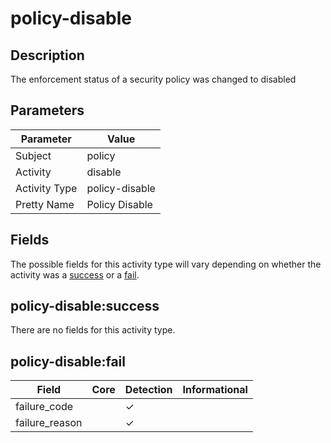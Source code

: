 policy-disable
==============

Description
-----------
The enforcement status of a security policy was changed to disabled

Parameters
----------
| Parameter     | Value          |
| ------------- | -------------- |
| Subject       | policy         |
| Activity      | disable        |
| Activity Type | policy-disable |
| Pretty Name   | Policy Disable |


Fields
------

The possible fields for this activity type will vary depending on whether the activity was a [success](#policy-disablesuccess) or a [fail](#policy-disablefail).


policy-disable:success
----------------------

There are no fields for this activity type.


policy-disable:fail
-------------------

| Field          | Core | Detection | Informational |
| -------------- | ---- | --------- | ------------- |
| failure_code   |      | &#10003;  |               |
| failure_reason |      | &#10003;  |               |